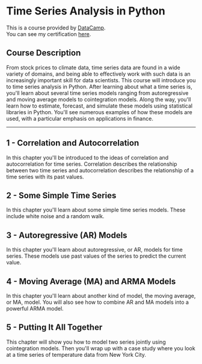 # Time Series Analysis in Python

This is a course provided by [DataCamp](https://app.datacamp.com/).  
You can see my certification [here](https://www.datacamp.com/statement-of-accomplishment/course/48e59754c9df2dff6fbc7065211f31f019fbf442?raw=1).

## Course Description

From stock prices to climate data, time series data are found in a wide variety of domains, and being able to effectively work with such data is an increasingly important skill for data scientists. This course will introduce you to time series analysis in Python. After learning about what a time series is, you'll learn about several time series models ranging from autoregressive and moving average models to cointegration models. Along the way, you'll learn how to estimate, forecast, and simulate these models using statistical libraries in Python. You'll see numerous examples of how these models are used, with a particular emphasis on applications in finance.

---

## 1 - Correlation and Autocorrelation
In this chapter you'll be introduced to the ideas of correlation and autocorrelation for time series. Correlation describes the relationship between two time series and autocorrelation describes the relationship of a time series with its past values.

## 2 - Some Simple Time Series
In this chapter you'll learn about some simple time series models. These include white noise and a random walk.

## 3 - Autoregressive (AR) Models
In this chapter you'll learn about autoregressive, or AR, models for time series. These models use past values of the series to predict the current value.

## 4 - Moving Average (MA) and ARMA Models
In this chapter you'll learn about another kind of model, the moving average, or MA, model. You will also see how to combine AR and MA models into a powerful ARMA model.

## 5 - Putting It All Together
This chapter will show you how to model two series jointly using cointegration models. Then you'll wrap up with a case study where you look at a time series of temperature data from New York City.
